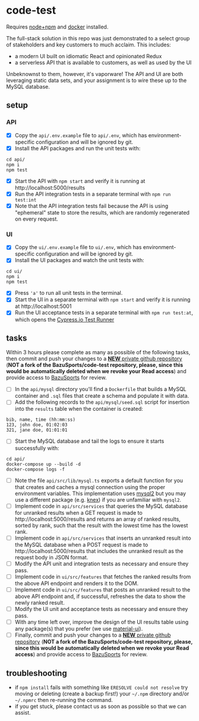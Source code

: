 # code-test

Requires [node+npm](https://github.com/nvm-sh/nvm#intro) and [docker](https://www.docker.com/products/docker-desktop) installed.

The full-stack solution in this repo was just demonstrated to a select group of stakeholders and key customers to much acclaim. This includes:
* a modern UI built on idiomatic React and opinionated Redux
* a serverless API that is available to customers, as well as used by the UI

Unbeknownst to them, however, it's vaporware! The API and UI are both leveraging static data sets, and your assignment is to wire these up to the MySQL database.

## setup

### API
- [X] Copy the `api/.env.example` file to `api/.env`, which has environment-specific configuration and will be ignored by git.
- [X] Install the API packages and run the unit tests with:
```
cd api/
npm i
npm test
```
- [X] Start the API with `npm start` and verify it is running at http://localhost:5000/results
- [X] Run the API integration tests in a separate terminal with `npm run test:int`
- [X] Note that the API integration tests fail because the API is using "ephemeral" state to store the results, which are randomly regenerated on every request.

### UI
- [X] Copy the `ui/.env.example` file to `ui/.env`, which has environment-specific configuration and will be ignored by git.
- [X] Install the UI packages and watch the unit tests with:
```
cd ui/
npm i
npm test
```
- [X] Press `'a'` to run all unit tests in the terminal.
- [X] Start the UI in a separate terminal with `npm start` and verify it is running at http://localhost:5001
- [X] Run the UI acceptance tests in a separate terminal with `npm run test:at`, which opens the [Cypress.io Test Runner](https://docs.cypress.io/guides/core-concepts/test-runner#Overview)

## tasks

Within 3 hours please complete as many as possible of the following tasks, then commit and push your changes to a [**NEW** private github repository](https://github.com/new) (**NOT a fork of the BazuSports/code-test repository, please, since this would be automatically deleted when we revoke your Read access**) and provide access to [BazuSports](https://github.com/BazuSports) for review.

- [ ] In the `api/mysql` directory you'll find a `Dockerfile` that builds a MySQL container and `.sql` files that create a schema and populate it with data.
- [ ] Add the following records to the `api/mysql/seed.sql` script for insertion into the `results` table when the container is created:
```
bib, name, time (hh:mm:ss)
123, john doe, 01:02:03
321, jane doe, 01:01:01
```
- [ ] Start the MySQL database and tail the logs to ensure it starts successfully with:
```
cd api/
docker-compose up --build -d
docker-compose logs -f
```
- [ ] Note the file `api/src/lib/mysql.ts` exports a default function for you that creates and caches a mysql connection using the proper environment variables. This implementation uses [mysql2](https://www.npmjs.com/package/mysql2) but you may use a different package (e.g. [knex](https://www.npmjs.com/package/knex)) if you are unfamiliar with `mysql2`.
- [ ] Implement code in `api/src/services` that queries the MySQL database for unranked results when a GET request is made to http://localhost:5000/results and returns an array of ranked results, sorted by rank, such that the result with the lowest time has the lowest rank.
- [ ] Implement code in `api/src/services` that inserts an unranked result into the MySQL database when a POST request is made to http://localhost:5000/results that includes the unranked result as the request body in JSON format.
- [ ] Modify the API unit and integration tests as necessary and ensure they pass.
- [ ] Implement code in `ui/src/features` that fetches the ranked results from the above API endpoint and renders it to the DOM.
- [ ] Implement code in `ui/src/features` that posts an unranked result to the above API endpoint and, if successful, refreshes the data to show the newly ranked result. 
- [ ] Modify the UI unit and acceptance tests as necessary and ensure they pass.
- [ ] With any time left over, improve the design of the UI results table using any package(s) that you prefer (we use [material-ui](https://material-ui.com/)).
- [ ] Finally, commit and push your changes to a [**NEW** private github repository](https://github.com/new) (**NOT a fork of the BazuSports/code-test repository, please, since this would be automatically deleted when we revoke your Read access**) and provide access to [BazuSports](https://github.com/BazuSports) for review.

## troubleshooting
* if `npm install` fails with something like `ERESOLVE could not resolve` try moving or deleting (create a backup first!) your `~/.npm` directory and/or `~/.npmrc` then re-running the command.
* if you get stuck, please contact us as soon as possible so that we can assist.
